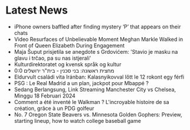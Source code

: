 # Latest News
-  iPhone owners baffled after finding mystery ‘P’ that appears on their chats
-  Video Resurfaces of Unbelievable Moment Meghan Markle Walked in Front of Queen Elizabeth During Engagement
-  Maja Šuput prisjetila se anegdote s Grdovićem: 'Stavio je masku na glavu i trčao, pa su nas istjerali'
-  Kulturdirektoratet og kvensk språk og kultur
-  מחצית ראשונה: בני סכנין - בית"ר ירושלים 0:0
-  Eldurvult családi vita Iránban: Kalasnyikovval lőtt le 12 rokont egy férfi
-  PSG : Le Real Madrid a un plan, jackpot pour Mbappé ?
-  Sedang Berlangsung, Link Streaming Manchester City vs Chelsea, Minggu 18 Februari 2024
-  Comment a été inventé le Walkman ? L'incroyable histoire de sa création, grâce à un PDG golfeur
-  No. 7 Oregon State Beavers vs. Minnesota Golden Gophers: Preview, starting lineup, how to watch college baseball game
